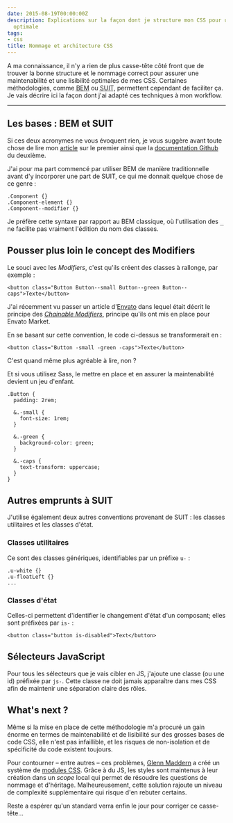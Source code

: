 ```yaml
---
date: 2015-08-19T00:00:00Z
description: Explications sur la façon dont je structure mon CSS pour une maintenance
  optimale
tags:
- css
title: Nommage et architecture CSS
---
```


A ma connaissance, il n'y a rien de plus casse-tête côté front que de trouver la bonne structure et le nommage correct pour assurer une maintenabilité et une lisibilité optimales de mes CSS. Certaines méthodologies, comme <abbr title="Block, Element, Modifier">BEM</abbr> ou <abbr title="Structured class names and meaningful hyphens">SUIT</abbr>, permettent cependant de faciliter ça. Je vais décrire ici la façon dont j'ai adapté ces techniques à mon workflow.

---

## Les bases&nbsp;: BEM et SUIT

Si ces deux acronymes ne vous évoquent rien, je vous suggère avant toute chose de lire mon [article](/articles/css-notation-bem/) sur le premier ainsi que la [documentation Github](https://github.com/suitcss/suit/blob/master/doc/naming-conventions.md) du deuxième.

J'ai pour ma part commencé par utiliser BEM de manière traditionnelle avant d'y incorporer une part de SUIT, ce qui me donnait quelque chose de ce genre&nbsp;:

<pre><code class="css">.Component {}
.Component-element {}
.Component--modifier {}</code></pre>

Je préfère cette syntaxe par rapport au BEM classique, où l'utilisation des <kbd>_</kbd> ne facilite pas vraiment l'édition du nom des classes.

## Pousser plus loin le concept des Modifiers

Le souci avec les *Modifiers*, c'est qu'ils créent des classes à rallonge, par exemple&nbsp;:

    <button class="Button Button--small Button--green Button--caps">Texte</button>

J'ai récemment vu passer un article d'[Envato](http://www.envato.com/) dans lequel était décrit le principe des *[Chainable Modifiers](http://webuild.envato.com/blog/chainable-bem-modifiers/)*, principe qu'ils ont mis en place pour Envato Market.

En se basant sur cette convention, le code ci-dessus se transformerait en&nbsp;:

    <button class="Button -small -green -caps">Texte</button>

C'est quand même plus agréable à lire, non&nbsp;?

Et si vous utilisez Sass, le mettre en place et en assurer la maintenabilité devient un jeu d'enfant.

    .Button {
      padding: 2rem;

      &.-small {
        font-size: 1rem;
      }

      &.-green {
        background-color: green;
      }

      &.-caps {
        text-transform: uppercase;
      }
    }

## Autres emprunts à SUIT

J'utilise également deux autres conventions provenant de SUIT&nbsp;: les classes utilitaires et les classes d'état.

### Classes utilitaires

Ce sont des classes génériques, identifiables par un préfixe `u-`&nbsp;:

<pre><code class="css">.u-white {}
.u-floatLeft {}
...</code></pre>

### Classes d'état

Celles-ci permettent d'identifier le changement d'état d'un composant; elles sont préfixées par `is-`&nbsp;:

    <button class="button is-disabled">Text</button>

## Sélecteurs JavaScript

Pour tous les sélecteurs que je vais cibler en JS, j'ajoute une classe (ou une id) préfixée par `js-`. Cette classe ne doit jamais apparaître dans mes CSS afin de maintenir une séparation claire des rôles.

## What's next&nbsp;?

Même si la mise en place de cette méthodologie m'a procuré un gain énorme en termes de maintenabilité et de lisibilité sur des grosses bases de code CSS, elle n'est pas infaillible, et les risques de non-isolation et de spécificité du code existent toujours.

Pour contourner &ndash; entre autres &ndash; ces problèmes, [Glenn Maddern](http://glenmaddern.com/articles/css-modules) a créé un système de [modules CSS](http://glenmaddern.com/articles/css-modules). Grâce à du JS, les styles sont maintenus à leur création dans un *scope* local qui permet de résoudre les questions de nommage et d'héritage. Malheureusement, cette solution rajoute un niveau de complexité supplémentaire qui risque d'en rebuter certains.

Reste a espérer qu'un standard verra enfin le jour pour corriger ce casse-tête...

